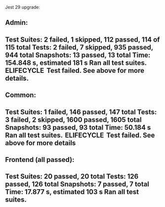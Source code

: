 Jest 29 upgrade:


Admin:
------------------------------------------------------------------------
Test Suites: 2 failed, 1 skipped, 112 passed, 114 of 115 total
Tests:       2 failed, 7 skipped, 935 passed, 944 total
Snapshots:   13 passed, 13 total
Time:        154.848 s, estimated 181 s
Ran all test suites.
 ELIFECYCLE  Test failed. See above for more details.
------------------------------------------------------------------------

Common:
------------------------------------------------------------------------
Test Suites: 1 failed, 146 passed, 147 total
Tests:       3 failed, 2 skipped, 1600 passed, 1605 total
Snapshots:   93 passed, 93 total
Time:        50.184 s
Ran all test suites.
 ELIFECYCLE  Test failed. See above for more details
------------------------------------------------------------------------


Frontend (all passed):
------------------------------------------------------------------------

Test Suites: 20 passed, 20 total
Tests:       126 passed, 126 total
Snapshots:   7 passed, 7 total
Time:        17.877 s, estimated 103 s
Ran all test suites.
------------------------------------------------------------------------
